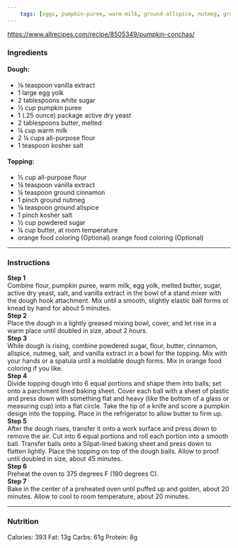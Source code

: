```yaml
---
	tags: [eggs, pumpkin-puree, warm-milk, ground-allspice, nutmeg, ground-cinnamon, butter, active-dry-yeast, vanilla-extract, salt, powdered-sugar, orange-food-coloring, white-sugar, all-purpose-flour, butter]
---
```


https://www.allrecipes.com/recipe/8505349/pumpkin-conchas/

### Ingredients

#### Dough:  
* ⅛ teaspoon vanilla extract
* 1 large egg yolk
* 2 tablespoons white sugar
* ½ cup pumpkin puree
* 1 (.25 ounce) package active dry yeast
* 2 tablespoons butter, melted
* ¼ cup warm milk
* 2 ¼ cups all-purpose flour
* 1 teaspoon kosher salt
#### Topping:  
* ½ cup all-purpose flour
* ⅛ teaspoon vanilla extract
* ¼ teaspoon ground cinnamon
* 1 pinch ground nutmeg
* ⅛ teaspoon ground allspice
* 1 pinch kosher salt
* ½ cup powdered sugar
* ¼ cup butter, at room temperature
* orange food coloring (Optional)  orange food coloring (Optional)

---

### Instructions

**Step 1**  
Combine flour, pumpkin puree, warm milk, egg yolk, melted butter, sugar, active dry yeast, salt, and vanilla extract in the bowl of a stand mixer with the dough hook attachment. Mix until a smooth, slightly elastic ball forms or knead by hand for about 5 minutes.  
**Step 2**  
Place the dough in a lightly greased mixing bowl, cover, and let rise in a warm place until doubled in size, about 2 hours.  
**Step 3**  
While dough is rising, combine powdered sugar, flour, butter, cinnamon, allspice, nutmeg, salt, and vanilla extract in a bowl for the topping. Mix with your hands or a spatula until a moldable dough forms. Mix in orange food coloring if you like.  
**Step 4**  
Divide topping dough into 6 equal portions and shape them into balls; set onto a parchment lined baking sheet. Cover each ball with a sheet of plastic and press down with something flat and heavy (like the bottom of a glass or measuring cup) into a flat circle. Take the tip of a knife and score a pumpkin design into the topping. Place in the refrigerator to allow butter to firm up.  
**Step 5**  
After the dough rises, transfer it onto a work surface and press down to remove the air. Cut into 6 equal portions and roll each portion into a smooth ball. Transfer balls onto a Silpat-lined baking sheet and press down to flatten lightly. Place the topping on top of the dough balls. Allow to proof until doubled in size, about 45 minutes.  
**Step 6**  
Preheat the oven to 375 degrees F (190 degrees C).  
**Step 7**  
Bake in the center of a preheated oven until puffed up and golden, about 20 minutes. Allow to cool to room temperature, about 20 minutes.  

---

### Nutrition

Calories: 393  Fat: 13g  Carbs: 61g  Protein: 8g  
